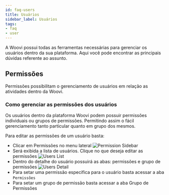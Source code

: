 ```yaml
---
id: faq-users
title: Usuários
sidebar_label: Usuários
tags:
- faq
- user
---
```

A Woovi possui todas as ferramentas necessárias para gerenciar os usuários dentro da sua plataforma. Aqui você pode encontrar as principais dúvidas referente ao assunto.

## Permissões
Permissões possibilitam o gerenciamento de usuários em relação as atividades dentro da Woovi.

### Como gerenciar as permissões dos usuários
Os usuários dentro da plataforma Woovi podem possuir permissões individuais ou grupos de permissões. Permitindo assim o fácil gerenciamento tanto particular quanto em grupo dos mesmos.

Para editar as permissões de um usuário basta:

- Clicar em Permissões no menu lateral ![Permission Sidebar](/img/FAQ/users/users_permission_sidebar.png)
- Será exibida a lista de usuários. Clique no que deseja editar as permissões
  ![Users List](/img/FAQ/users/users_list.png)
- Dentro do detalhe do usuário possuirá as abas: permissões e grupo de permissões
  ![Users Detail](/img/FAQ/users/users_detail.png)
- Para setar uma permissão especifica para o usuário basta acessar a aba `Permissões`
- Para setar um grupo de permissão basta acessar a aba Grupo de Permissões